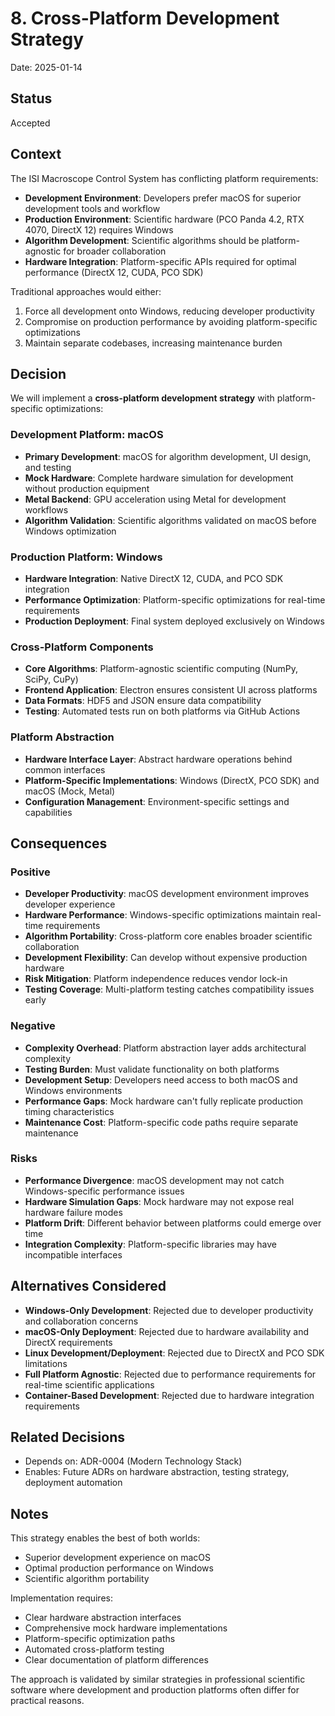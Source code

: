 # 8. Cross-Platform Development Strategy

Date: 2025-01-14

## Status

Accepted

## Context

The ISI Macroscope Control System has conflicting platform requirements:

- **Development Environment**: Developers prefer macOS for superior development tools and workflow
- **Production Environment**: Scientific hardware (PCO Panda 4.2, RTX 4070, DirectX 12) requires Windows
- **Algorithm Development**: Scientific algorithms should be platform-agnostic for broader collaboration
- **Hardware Integration**: Platform-specific APIs required for optimal performance (DirectX 12, CUDA, PCO SDK)

Traditional approaches would either:
1. Force all development onto Windows, reducing developer productivity
2. Compromise on production performance by avoiding platform-specific optimizations
3. Maintain separate codebases, increasing maintenance burden

## Decision

We will implement a **cross-platform development strategy** with platform-specific optimizations:

### Development Platform: macOS
- **Primary Development**: macOS for algorithm development, UI design, and testing
- **Mock Hardware**: Complete hardware simulation for development without production equipment
- **Metal Backend**: GPU acceleration using Metal for development workflows
- **Algorithm Validation**: Scientific algorithms validated on macOS before Windows optimization

### Production Platform: Windows
- **Hardware Integration**: Native DirectX 12, CUDA, and PCO SDK integration
- **Performance Optimization**: Platform-specific optimizations for real-time requirements
- **Production Deployment**: Final system deployed exclusively on Windows

### Cross-Platform Components
- **Core Algorithms**: Platform-agnostic scientific computing (NumPy, SciPy, CuPy)
- **Frontend Application**: Electron ensures consistent UI across platforms
- **Data Formats**: HDF5 and JSON ensure data compatibility
- **Testing**: Automated tests run on both platforms via GitHub Actions

### Platform Abstraction
- **Hardware Interface Layer**: Abstract hardware operations behind common interfaces
- **Platform-Specific Implementations**: Windows (DirectX, PCO SDK) and macOS (Mock, Metal)
- **Configuration Management**: Environment-specific settings and capabilities

## Consequences

### Positive

- **Developer Productivity**: macOS development environment improves developer experience
- **Hardware Performance**: Windows-specific optimizations maintain real-time requirements
- **Algorithm Portability**: Cross-platform core enables broader scientific collaboration
- **Development Flexibility**: Can develop without expensive production hardware
- **Risk Mitigation**: Platform independence reduces vendor lock-in
- **Testing Coverage**: Multi-platform testing catches compatibility issues early

### Negative

- **Complexity Overhead**: Platform abstraction layer adds architectural complexity
- **Testing Burden**: Must validate functionality on both platforms
- **Development Setup**: Developers need access to both macOS and Windows environments
- **Performance Gaps**: Mock hardware can't fully replicate production timing characteristics
- **Maintenance Cost**: Platform-specific code paths require separate maintenance

### Risks

- **Performance Divergence**: macOS development may not catch Windows-specific performance issues
- **Hardware Simulation Gaps**: Mock hardware may not expose real hardware failure modes
- **Platform Drift**: Different behavior between platforms could emerge over time
- **Integration Complexity**: Platform-specific libraries may have incompatible interfaces

## Alternatives Considered

- **Windows-Only Development**: Rejected due to developer productivity and collaboration concerns
- **macOS-Only Deployment**: Rejected due to hardware availability and DirectX requirements
- **Linux Development/Deployment**: Rejected due to DirectX and PCO SDK limitations
- **Full Platform Agnostic**: Rejected due to performance requirements for real-time scientific applications
- **Container-Based Development**: Rejected due to hardware integration requirements

## Related Decisions

- Depends on: ADR-0004 (Modern Technology Stack)
- Enables: Future ADRs on hardware abstraction, testing strategy, deployment automation

## Notes

This strategy enables the best of both worlds:
- Superior development experience on macOS
- Optimal production performance on Windows
- Scientific algorithm portability

Implementation requires:
- Clear hardware abstraction interfaces
- Comprehensive mock hardware implementations
- Platform-specific optimization paths
- Automated cross-platform testing
- Clear documentation of platform differences

The approach is validated by similar strategies in professional scientific software where development and production platforms often differ for practical reasons.